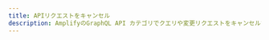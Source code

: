 ```yaml
---
title: APIリクエストをキャンセル
description: AmplifyのGraphQL API カテゴリでクエリや変更リクエストをキャンセルする方法について詳しくはこちら
---
```


<inline-fragment platform="js" src="~/lib/graphqlapi/fragments/js/cancel-request.md"></inline-fragment>
